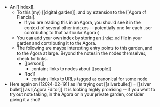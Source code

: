 - An [[index]].
  - To this (my) [[digital garden]], and by extension to the [[Agora of Flancia]].
    - If you are reading this in an Agora, you should see it in the context of several other indexes -- potentially one for each user contributing to that particular Agora :)
  - You can add your own index by storing an `index.md` file in your garden and contributing it to the Agora.
  - The following are maybe interesting entry points to this garden, and to the Agora at large. Beyond the notes in the nodes themselves, check for links.
    - [[person]]
      - contains links to nodes about [[people]]
    - [[go]]
      - contains links to URLs tagged as canonical for some node
- Here again on [[2024-02-19]] as I'm trying out [[silverbullet]] = [[silver bullet]] as [[Agora Editor]]. It is looking highly promising -- if you want to try out note taking, in the Agora or in your private garden, consider giving it a shot!